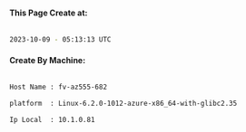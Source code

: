 
   
#### This Page Create at:

```bash

2023-10-09 - 05:13:13 UTC

```

#### Create By Machine:

```bash

Host Name : fv-az555-682

platform  : Linux-6.2.0-1012-azure-x86_64-with-glibc2.35

Ip Local  : 10.1.0.81

```


